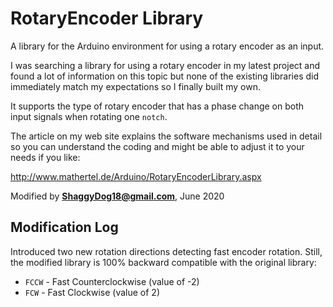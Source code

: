 # RotaryEncoder Library

A library for the Arduino environment for using a rotary encoder as an input.

I was searching a library for using a rotary encoder in my latest project and found a lot of information on this topic but none of the existing libraries did immediately match my expectations so I finally built my own. 

It supports the type of rotary encoder that has a phase change on both input signals when rotating one `notch`.

The article on my web site explains the software mechanisms used in detail so you can understand
the coding and might be able to adjust it to your needs if you like:

<http://www.mathertel.de/Arduino/RotaryEncoderLibrary.aspx>

Modified by **ShaggyDog18@gmail.com**, June 2020

## Modification Log

Introduced two new rotation directions detecting fast encoder rotation. Still, the modified library is 100% backward compatible with the original library: 
- `FCCW` - Fast Counterclockwise (value of -2)
- `FCW`  - Fast Clockwise (value of 2)
